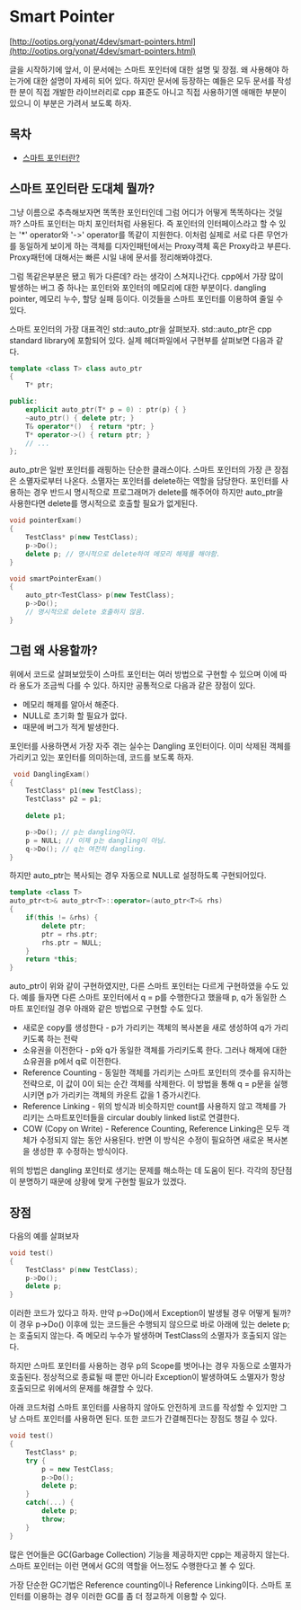 # Smart Pointer

[http://ootips.org/yonat/4dev/smart-pointers.html](http://ootips.org/yonat/4dev/smart-pointers.html)

글을 시작하기에 앞서, 이 문서에는 스마트 포인터에 대한 설명 및 장점. 왜 사용해야 하는가에 대한 설명이 자세히 되어 있다. 하지만 문서에 등장하는 예들은 모두 문서를 작성한 분이 직접 개발한 라이브러리로 cpp 표준도 아니고 직접 사용하기엔 애매한 부분이 있으니 이 부분은 가려서 보도록 하자.

## 목차
* [스마트 포인터란?](#스마트-포인터란-도대체-뭘까?)

## 스마트 포인터란 도대체 뭘까?

그냥 이름으로 추측해보자면 똑똑한 포인터인데 그럼 어디가 어떻게 똑똑하다는 것일까? 스마트 포인터는 마치 포인터처럼 사용된다. 즉 포인터의 인터페이스라고 할 수 있는 '*' operator와 '->' operator를 똑같이 지원한다. 이처럼 실제로 서로 다른 무언가를 동일하게 보이게 하는 객체를 디자인패턴에서는 Proxy객체 혹은 Proxy라고 부른다. Proxy패턴에 대해서는 빠른 시일 내에 문서를 정리해봐야겠다.

그럼 똑같은부분은 됐고 뭐가 다른데? 라는 생각이 스쳐지나간다. cpp에서 가장 많이 발생하는 버그 중 하나는 포인터와 포인터의 메모리에 대한 부분이다. dangling pointer, 메모리 누수, 할당 실패 등이다. 이것들을 스마트 포인터를 이용하여 줄일 수 있다.

스마트 포인터의 가장 대표격인 std::auto_ptr을 살펴보자. std::auto_ptr은 cpp standard library에 포함되어 있다. 실제 헤더파일에서 구현부를 살펴보면 다음과 같다.

```cpp
template <class T> class auto_ptr
{
	T* ptr;

public:
	explicit auto_ptr(T* p = 0) : ptr(p) { }
	~auto_ptr()	{ delete ptr; }
	T& operator*()	{ return *ptr; }
	T* operator->()	{ return ptr; }
	// ...
};
```

auto_ptr은 일반 포인터를 래핑하는 단순한 클래스이다. 스마트 포인터의 가장 큰 장점은 소멸자로부터 나온다. 소멸자는 포인터를 delete하는 역할을 담당한다. 포인터를 사용하는 경우 반드시 명시적으로 프로그래머가 delete를 해주어야 하지만 auto_ptr을 사용한다면 delete를 명시적으로 호출할 필요가 없게된다.

```cpp
void pointerExam()
{
	TestClass* p(new TestClass);
	p->Do();
	delete p; // 명시적으로 delete하여 메모리 해제를 해야함.
}

void smartPointerExam()
{
	auto_ptr<TestClass> p(new TestClass);
	p->Do();
	// 명시적으로 delete 호출하지 않음.
}
```

## 그럼 왜 사용할까?

위에서 코드로 살펴보았듯이 스마트 포인터는 여러 방법으로 구현할 수 있으며 이에 따라 용도가 조금씩 다를 수 있다. 하지만 공통적으로 다음과 같은 장점이 있다.

* 메모리 해제를 알아서 해준다.
* NULL로 초기화 할 필요가 없다.
* 때문에 버그가 적게 발생한다.

포인터를 사용하면서 가장 자주 겪는 실수는 Dangling 포인터이다. 이미 삭제된 객체를 가리키고 있는 포인터를 의미하는데, 코드를 보도록 하자.

```cpp
 void DanglingExam()
{
	TestClass* p1(new TestClass);
	TestClass* p2 = p1;
	
	delete p1;

	p->Do(); // p는 dangling이다.
	p = NULL; // 이제 p는 dangling이 아님.
	q->Do(); // q는 여전히 dangling.
}
```

하지만 auto_ptr는 복사되는 경우 자동으로 NULL로 설정하도록 구현되어있다.

```cpp
template <class T>
auto_ptr<t>& auto_ptr<T>::operator=(auto_ptr<T>& rhs)
{
	if(this != &rhs) {
		delete ptr;
		ptr = rhs.ptr;
		rhs.ptr = NULL;
	}
	return *this;
}
```

auto_ptr이 위와 같이 구현하였지만, 다른 스마트 포인터는 다르게 구현하였을 수도 있다. 예를 들자면 다른 스마트 포인터에서 q = p를 수행한다고 했을때 p, q가 동일한 스마트 포인터일 경우 아래와 같은 방법으로 구현할 수도 있다.

* 새로운 copy를 생성한다 - p가 가리키는 객체의 복사본을 새로 생성하여 q가 가리키도록 하는 전략
* 소유권을 이전한다 - p와 q가 동일한 객체를 가리키도록 한다. 그러나 해제에 대한 쇼유권을 p에서 q로 이전한다.
* Reference Counting - 동일한 객체를 가리키는 스마트 포인터의 갯수를 유지하는 전략으로, 이 값이 0이 되는 순간 객체를 삭제한다. 이 방법을 통해 q = p문을 실행시키면 p가 가리키는 객체의 카운트 값을 1 증가시킨다.
* Reference Linking - 위의 방식과 비슷하지만 count를 사용하지 않고 객체를 가리키는 스마트포인터들을 circular doubly linked list로 연결한다.
* COW (Copy on Write) - Reference Counting, Reference Linking은 모두 객체가 수정되지 않는 동안 사용된다. 반면 이 방식은 수정이 필요하면 새로운 복사본을 생성한 후 수정하는 방식이다.

위의 방법은 dangling 포인터로 생기는 문제를 해소하는 데 도움이 된다. 각각의 장단점이 분명하기 때문에 상황에 맞게 구현할 필요가 있겠다. 

## 장점

다음의 예를 살펴보자

```cpp
void test()
{	
	TestClass* p(new TestClass);
	p->Do();
	delete p;
}	
```

이러한 코드가 있다고 하자. 만약 p->Do()에서 Exception이 발생될 경우 어떻게 될까? 이 경우 p->Do() 이후에 있는 코드들은 수행되지 않으므로 바로 아래에 있는 delete p;는 호출되지 않는다. 즉 메모리 누수가 발생하며 TestClass의 소멸자가 호출되지 않는다.

하지만 스마트 포인터를 사용하는 경우 p의 Scope를 벗어나는 경우 자동으로 소멸자가 호출된다. 정상적으로 종료될 때 뿐만 아니라 Exception이 발생하여도 소멸자가 항상 호출되므로 위에서의 문제를 해결할 수 있다.

아래 코드처럼 스마트 포인터를 사용하지 않아도 안전하게 코드를 작성할 수 있지만 그냥 스마트 포인터를 사용하면 된다. 또한 코드가 간결해진다는 장점도 챙길 수 있다.

```cpp
void test()
{
	TestClass* p;
	try {
		p = new TestClass;
		p->Do();
		delete p;
	}
	catch(...) {
		delete p;
		throw;
	}
}
``` 

많은 언어들은 GC(Garbage Collection) 기능을 제공하지만 cpp는 제공하지 않는다. 스마트 포인터는 이런 면에서 GC의 역할을 어느정도 수행한다고 볼 수 있다.

가장 단순한 GC기법은 Reference counting이나 Reference Linking이다. 스마트 포인터를 이용하는 경우 이러한 GC를 좀 더 정교하게 이용할 수 있다.


